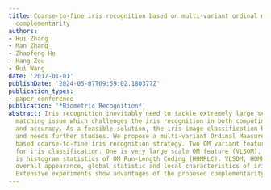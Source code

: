 ```yaml
---
title: Coarse-to-fine iris recognition based on multi-variant ordinal measures feature
  complementarity
authors:
- Hui Zhang
- Man Zhang
- Zhaofeng He
- Hang Zou
- Rui Wang
date: '2017-01-01'
publishDate: '2024-05-07T09:59:02.180377Z'
publication_types:
- paper-conference
publication: '*Biometric Recognition*'
abstract: Iris recognition inevitably need to tackle extremely large scale database
  matching issue which challenges the iris recognition in both computing efficiency
  and accuracy. As a feasible solution, the iris image classification has great potential
  and needs further studies. We propose a multi-variant Ordinal Measures feature complementarity
  based coarse-to-fine iris recognition strategy. Two OM variant feature are proposed
  for iris classification. One is very large scale OM feature (VLSOM), and the other
  is histogram statistics of OM Run-Length Coding (HOMRLC). VLSOM, HOMRLC and OM describes
  overall appearance, global statistic and local characteristics of iris respectively.
  Extensive experiments show advantages of the proposed complementarity feature.
---
```


